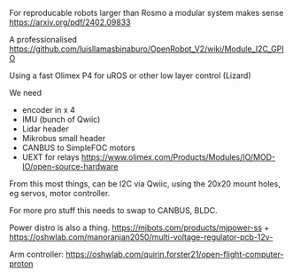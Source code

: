 For reproducable robots larger than Rosmo a modular system makes sense https://arxiv.org/pdf/2402.09833

A professionalised https://github.com/luisllamasbinaburo/OpenRobot_V2/wiki/Module_I2C_GPIO 

Using a fast Olimex P4 for uROS or other low layer control (Lizard)

We need 
- encoder in x 4
- IMU (bunch of Qwiic)
- Lidar header
- Mikrobus small header
- CANBUS to SimpleFOC motors
- UEXT for relays https://www.olimex.com/Products/Modules/IO/MOD-IO/open-source-hardware

From this most things, can be I2C via Qwiic, using the 20x20 mount holes, eg servos, motor controller.
 
For more pro stuff this needs to swap to CANBUS, BLDC.

Power distro is also a thing. https://mjbots.com/products/mjpower-ss  + https://oshwlab.com/manoranjan2050/multi-voltage-regulator-pcb-12v-

Arm controller: https://oshwlab.com/quirin.forster21/open-flight-computer-proton





